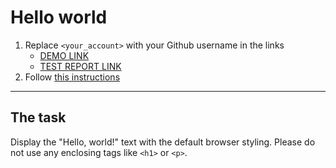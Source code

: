 # Hello world
1. Replace `<your_account>` with your Github username in the links
    - [DEMO LINK](https://Mishtal-Andrii.github.io/layout_hello-world/) <br>
    - [TEST REPORT LINK](https://Mishtal-Andrii.github.io/layout_hello-world/report/html_report/)
2. Follow [this instructions](https://mate-academy.github.io/layout_task-guideline/)
___

## The task
Display the "Hello, world!" text with the default browser styling. Please do not
use any enclosing tags like `<h1>` or `<p>`.
